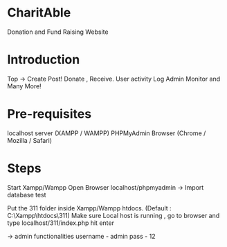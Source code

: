 # CharitAble

Donation and Fund Raising Website 

# Introduction 

Top -> Create Post!
       Donate , Receive.
       User activity Log
       Admin Monitor
       and Many More!
       
       
# Pre-requisites 

localhost server (XAMPP / WAMPP)
PHPMyAdmin
Browser (Chrome / Mozilla / Safari)


# Steps 

Start Xampp/Wampp 
Open Browser
localhost/phpmyadmin -> Import database test

Put the 311 folder inside Xampp/Wampp htdocs. (Default : C:\Xampp\htdocs\311)
Make sure Local host is running , go to browser and type 
localhost/311/index.php
hit enter

-> admin functionalities username - admin 
                         pass - 12

